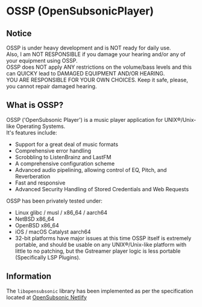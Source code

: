 # OSSP (OpenSubsonicPlayer)

## Notice
OSSP is under heavy development and is NOT ready for daily use.<br>
Also, I am NOT RESPONSIBLE if you damage your hearing and/or any of your equipment using OSSP.<br>
OSSP does NOT apply ANY restrictions on the volume/bass levels and this can QUICKY lead to DAMAGED EQUIPMENT AND/OR HEARING.<br>
YOU ARE RESPONSIBLE FOR YOUR OWN CHOICES. Keep it safe, please, you cannot repair damaged hearing.<br>

## What is OSSP?
OSSP ('OpenSubsonic Player') is a music player application for UNIX®/Unix-like Operating Systems.<br>
It's features include:
- Support for a great deal of music formats
- Comprehensive error handling
- Scrobbling to ListenBrainz and LastFM
- A comprehensive configuration scheme
- Advanced audio pipelining, allowing control of EQ, Pitch, and Reverberation
- Fast and responsive
- Advanced Security Handling of Stored Credentials and Web Requests

OSSP has been privately tested under:
- Linux glibc / musl / x86_64 / aarch64
- NetBSD x86_64
- OpenBSD x86_64
- iOS / macOS Catalyst aarch64
- 32-bit platforms have major issues at this time
OSSP itself is extremely portable, and should be usable on any UNIX®/Unix-like platform with little to no patching, but the Gstreamer player logic is less portable (Specifically LSP Plugins).

## Information
The ```libopensubsonic``` library has been implemented as per the specification located at [OpenSubsonic Netlify](https://opensubsonic.netlify.app/docs/api-reference/)

